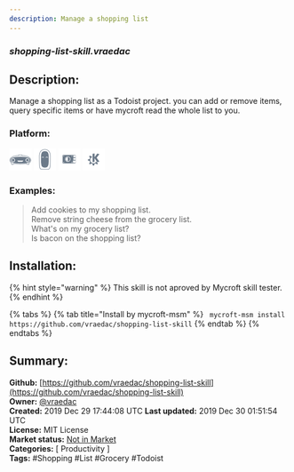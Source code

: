 ```yaml
---
description: Manage a shopping list
---
```


### _shopping-list-skill.vraedac_  
## Description:  
Manage a shopping list as a Todoist project.  you can add or remove items, query specific items or have mycroft read the whole list to you.  
  
### Platform:  
 ![Mark I](../.gitbook/assets/mark-1-icon.png)  ![Mark II](../.gitbook/assets/mark-2-icon.png)  ![Picroft](../.gitbook/assets/picroft-icon.png)  ![plasmoid](../.gitbook/assets/kde.png)   
### Examples:  
> Add cookies to my shopping list.  
> Remove string cheese from the grocery list.  
> What's on my grocery list?  
> Is bacon on the shopping list?  
  
## Installation:  
{% hint style="warning" %}
This skill is not aproved by Mycroft skill tester.
{% endhint %}
    
{% tabs %}
{% tab title="Install by mycroft-msm" %}
``` mycroft-msm install https://github.com/vraedac/shopping-list-skill```
{% endtab %}
  {% endtabs %}
    
## Summary:  
**Github:** [https://github.com/vraedac/shopping-list-skill](https://github.com/vraedac/shopping-list-skill)  
**Owner:** [@vraedac](https://github.com/vraedac)  
**Created:** 2019 Dec 29 17:44:08 UTC  **Last updated:** 2019 Dec 30 01:51:54 UTC  
**License:** MIT License  
**Market status:** [Not in Market](https://market.mycroft.ai/skill/)  
**Categories:** [ Productivity ]   
**Tags:** \#Shopping \#List \#Grocery \#Todoist   
